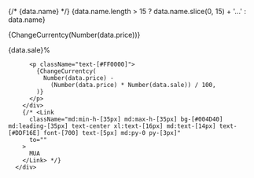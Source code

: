   <div className="flex flex-col w-full">
        <div className="w-full max-h-[160px]">
          <img
            loading="lazy"
            className="w-full xl:max-h-[160px] md:max-h-[140px] object-contain"
            src="https://cdn.tgdd.vn/Products/Images/2526/77684/bhx/kem-dac-co-duong-ngoi-sao-phuong-nam-xanh-la-hop-1-284kg-202311271357577976.jpg"
            alt=""
          />
        </div>
        <div className="px-[9px] flex flex-col md:mt-[15px] mt-[7px]">
          <Tooltip title={data.name}>
            <p className="xl:text-[16px] md:text-[13px] text-[5px] md:mb-[7px] mb-[4px]">
              {/* {data.name} */}
              {data.name.length > 15
                ? data.name.slice(0, 15) + '...'
                : data.name}
            </p>
          </Tooltip>
        </div>
        <div className="flex flex-col xl:text-[16px] md:text-[14px] text-[6px] px-[9px] font-semibold md:mb-[15px] mb-[2px]">
          <div className="flex flex-row items-center md:justify-start justify-between md:mb-[9px] mb-[4px]">
            <p className="text-[#AAAAAA] line-through relative md:mr-[10px]">
              {ChangeCurrentcy(Number(data.price))}
            </p>
            <div className=" bg-[#FF0000] md:max-w-[28px] md:min-w-[28px] md:min-h-[13px] md:max-h-[13px] md:text-[10px] text-[4px] text-[#fff] text-center md:leading-[13px] max-w-[20px] min-w-[20px] min-h-[8px] max-h-[8px] leading-[8px]">
              {data.sale}%
            </div>
          </div>

          <p className="text-[#FF0000]">
            {ChangeCurrentcy(
              Number(data.price) -
                (Number(data.price) * Number(data.sale)) / 100,
            )}
          </p>
        </div>
        {/* <Link
          className="md:min-h-[35px] md:max-h-[35px] bg-[#004D40] md:leading-[35px] text-center xl:text-[16px] md:text-[14px] text-[#DDF16E] font-[700] text-[5px] md:py-0 py-[3px]"
          to=""
        >
          MUA
        </Link> */}
      </div>
